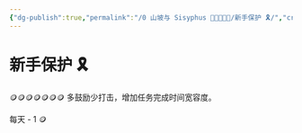```yaml
---
{"dg-publish":true,"permalink":"/0 山坡与 Sisyphus 🤚🤚🏼🤚🏻/新手保护 🎗️/","created":"2023-05-24T08:47:26.354+08:00","updated":"2023-05-25T01:02:24.684+08:00"}
---
```


# 新手保护 🎗️

🪙🪙🪙🪙🪙🪙🪙
多鼓励少打击，增加任务完成时间宽容度。

每天 - 1 🪙